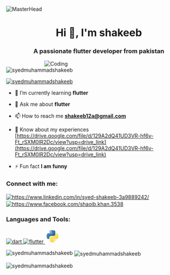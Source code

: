 ![MasterHead](https://mobiosolutions.com/wp-content/uploads/2020/07/Group-3.png)
<h1 align="center">Hi 👋, I'm shakeeb</h1>
<h3 align="center">A passionate flutter developer from pakistan</h3>
<img align="right" alt="Coding" width="400" src="https://cdn.dribbble.com/users/1162077/screenshots/3848914/programmer.gif">

<p align="left"> <img src="https://komarev.com/ghpvc/?username=syedmuhammadshakeeb&label=Profile%20views&color=0e75b6&style=flat" alt="syedmuhammadshakeeb" /> </p>

<p align="left"> <a href="https://github.com/ryo-ma/github-profile-trophy"><img src="https://github-profile-trophy.vercel.app/?username=syedmuhammadshakeeb" alt="syedmuhammadshakeeb" /></a> </p>

- 🌱 I’m currently learning **flutter**

- 💬 Ask me about **flutter**

- 📫 How to reach me **shakeeb12a@gmail.com**

- 📄 Know about my experiences [https://drive.google.com/file/d/129A2dQ41UD3VR-hf6v-Ft_rSXM0lR2Dc/view?usp=drive_link](https://drive.google.com/file/d/129A2dQ41UD3VR-hf6v-Ft_rSXM0lR2Dc/view?usp=drive_link)

- ⚡ Fun fact **I am funny**

<h3 align="left">Connect with me:</h3>
<p align="left">
<a href="https://linkedin.com/in/https://www.linkedin.com/in/syed-shakeeb-3a9889242/" target="blank"><img align="center" src="https://raw.githubusercontent.com/rahuldkjain/github-profile-readme-generator/master/src/images/icons/Social/linked-in-alt.svg" alt="https://www.linkedin.com/in/syed-shakeeb-3a9889242/" height="30" width="40" /></a>
<a href="https://fb.com/https://www.facebook.com/shaoib.khan.3538" target="blank"><img align="center" src="https://raw.githubusercontent.com/rahuldkjain/github-profile-readme-generator/master/src/images/icons/Social/facebook.svg" alt="https://www.facebook.com/shaoib.khan.3538" height="30" width="40" /></a>
</p>

<h3 align="left">Languages and Tools:</h3>
<p align="left"> <a href="https://dart.dev" target="_blank" rel="noreferrer"> <img src="https://www.vectorlogo.zone/logos/dartlang/dartlang-icon.svg" alt="dart" width="40" height="40"/> </a> <a href="https://flutter.dev" target="_blank" rel="noreferrer"> <img src="https://www.vectorlogo.zone/logos/flutterio/flutterio-icon.svg" alt="flutter" width="40" height="40"/> </a> <a href="https://www.python.org" target="_blank" rel="noreferrer"> <img src="https://raw.githubusercontent.com/devicons/devicon/master/icons/python/python-original.svg" alt="python" width="40" height="40"/> </a> </p>

<p><img align="left" src="https://github-readme-stats.vercel.app/api/top-langs?username=syedmuhammadshakeeb&show_icons=true&locale=en&layout=compact" alt="syedmuhammadshakeeb" /></p>

<p>&nbsp;<img align="center" src="https://github-readme-stats.vercel.app/api?username=syedmuhammadshakeeb&show_icons=true&locale=en" alt="syedmuhammadshakeeb" /></p>

<p><img align="center" src="https://github-readme-streak-stats.herokuapp.com/?user=syedmuhammadshakeeb&" alt="syedmuhammadshakeeb" /></p>
